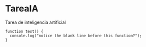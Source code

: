 # TareaIA
Tarea de inteligencia artificial
```
function test() {
  console.log("notice the blank line before this function?");
}
```

